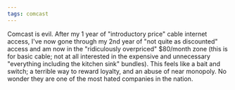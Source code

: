 ```yaml
---
tags: comcast
---
```


Comcast is evil. After my 1 year of "introductory price" cable internet access, I've now gone through my 2nd year of "not quite as discounted" access and am now in the "ridiculously overpriced" $80/month zone (this is for basic cable; not at all interested in the expensive and unnecessary "everything including the kitchen sink" bundles). This feels like a bait and switch; a terrible way to reward loyalty, and an abuse of near monopoly. No wonder they are one of the most hated companies in the nation.
